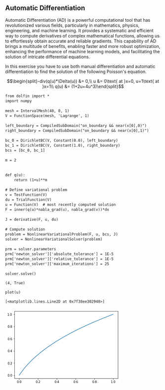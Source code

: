 ## Automatic Differentiation
Automatic Differentiation (AD) is a powerful computational tool that has revolutionized various fields, particularly in mathematics, physics, engineering, and machine learning. It provides a systematic and efficient way to compute derivatives of complex mathematical functions, allowing us to effortlessly obtain accurate and reliable gradients. This capability of AD brings a multitude of benefits, enabling faster and more robust optimization, enhancing the performance of machine learning models, and facilitating the solution of intricate differential equations.

In this exercise you have to use both manual differentiation and automatic differentiation to find the solution of the following Poisson's equation.

$$\begin{split}-div(q(u)*\Delta(u)) &= 0,\\
u &= 0\text{ at }x=0, u=1\text{ at }x=1\\
q(u) &= (1+2u+4u^3)\end{split}$$


```
from dolfin import *
import numpy

mesh = IntervalMesh(40, 0, 1)
V = FunctionSpace(mesh, 'Lagrange', 1)

left_boundary = CompiledSubDomain("on_boundary && near(x[0],0)")
right_boundary = CompiledSubDomain("on_boundary && near(x[0],1)")

bc_0 = DirichletBC(V, Constant(0.0), left_boundary)
bc_1 = DirichletBC(V, Constant(1.0), right_boundary)
bcs = [bc_0, bc_1]

m = 2


def q(u):
    return (1+u)**m

# Define variational problem
v = TestFunction(V)
du = TrialFunction(V)
u = Function(V)  # most recently computed solution
F = inner(q(u)*nabla_grad(u), nabla_grad(v))*dx

J = derivative(F, u, du)

# Compute solution
problem = NonlinearVariationalProblem(F, u, bcs, J)
solver = NonlinearVariationalSolver(problem)

prm = solver.parameters
prm['newton_solver']['absolute_tolerance'] = 1E-5
prm['newton_solver']['relative_tolerance'] = 1E-5
prm['newton_solver']['maximum_iterations'] = 25

solver.solve()
```




    (4, True)




```
plot(u)
```




    [<matplotlib.lines.Line2D at 0x7f38ee302940>]




    
![png](4_manual_auto_differentiation_files/4_manual_auto_differentiation_2_1.png)
    



```

```
